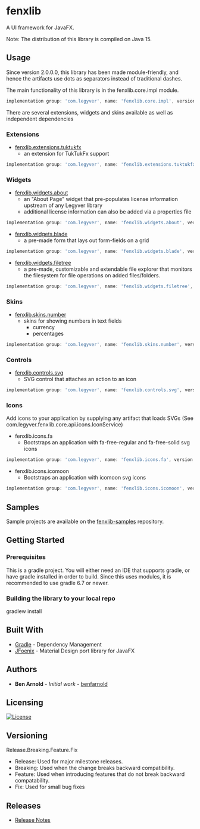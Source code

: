 # fenxlib
A UI framework for JavaFX.

Note: The distribution of this library is compiled on Java 15.

## Usage
Since version 2.0.0.0, this library has been made module-friendly, and hence the artifacts use dots as separators instead of traditional dashes.

The main functionality of this library is in the fenxlib.core.impl module.

```gradle
implementation group: 'com.legyver', name: 'fenxlib.core.impl', version: '2.1.0.0'
```

There are several extensions, widgets and skins available as well as independent dependencies

### Extensions
- [fenxlib.extensions.tuktukfx](fenxlib.extensions.tuktukfx/README.MD)
    - an extension for TukTukFx support
```gradle
implementation group: 'com.legyver', name: 'fenxlib.extensions.tuktukfx', version: '2.1.0.0'
```

### Widgets
- [fenxlib.widgets.about](fenxlib.widgets.about/README.md)
  - an "About Page" widget that pre-populates license information upstream of any Legyver library
  - additional license information can also be added via a properties file
```gradle
implementation group: 'com.legyver', name: 'fenxlib.widgets.about', version: '2.1.0.0'
```
- [fenxlib.widgets.blade](fenxlib.widgets.blade/README.md)
  - a pre-made form that lays out form-fields on a grid
```gradle
implementation group: 'com.legyver', name: 'fenxlib.widgets.blade', version: '2.1.0.0'
```
- [fenxlib.widgets.filetree](fenxlib.widgets.filetree/README.md)
  - a pre-made, customizable and extendable file explorer that monitors the filesystem for file operations on added files/folders.
```gradle
implementation group: 'com.legyver', name: 'fenxlib.widgets.filetree', version: '2.1.0.0'
```
### Skins
- [fenxlib.skins.number](fenxlib.skins.number/README.MD)
  - skins for showing numbers in text fields
    - currency
    - percentages
```gradle
implementation group: 'com.legyver', name: 'fenxlib.skins.number', version: '2.1.0.0'
```

### Controls
- [fenxlib.controls.svg](fenxlib.controls.svg/README.md)
  - SVG control that attaches an action to an icon
```gradle
implementation group: 'com.legyver', name: 'fenxlib.controls.svg', version: '2.1.0.0'
```

### Icons
Add icons to your application by supplying any artifact that loads SVGs (See com.legyver.fenxlib.core.api.icons.IconService)
- fenxlib.icons.fa
  - Bootstraps an application with fa-free-regular and fa-free-solid svg icons
```gradle
implementation group: 'com.legyver', name: 'fenxlib.icons.fa', version: '2.1.0.0'
```

- fenxlib.icons.icomoon
  - Bootstraps an application with icomoon svg icons
```gradle
implementation group: 'com.legyver', name: 'fenxlib.icons.icomoon', version: '2.1.0.0'
```

## Samples
Sample projects are available on the [fenxlib-samples](https://github.com/Legyver/fenxlib-samples) repository.

## Getting Started
### Prerequisites
This is a gradle project.  You will either need an IDE that supports gradle, or have gradle installed in order to build.  Since this uses modules, it is recommended to use gradle 6.7 or newer.

### Building the library to your local repo
gradlew install

## Built With
* [Gradle](https://gradle.org/) - Dependency Management
* [JFoenix](http://www.jfoenix.com/) - Material Design port library for JavaFX

## Authors
* **Ben Arnold** - *Initial work* - [benfarnold](https://github.com/benfarnold)

## Licensing

[![License](https://img.shields.io/badge/License-Apache%202.0-blue.svg)](https://github.com/Legyver/fenxlib/blob/master/LICENSE)


## Versioning
Release.Breaking.Feature.Fix
- Release: Used for major milestone releases.
- Breaking: Used when the change breaks backward compatibility.
- Feature: Used when introducing features that do not break backward compatability.
- Fix: Used for small bug fixes

## Releases
* [Release Notes](https://github.com/Legyver/fenxlib/blob/master/RELEASE.MD)
